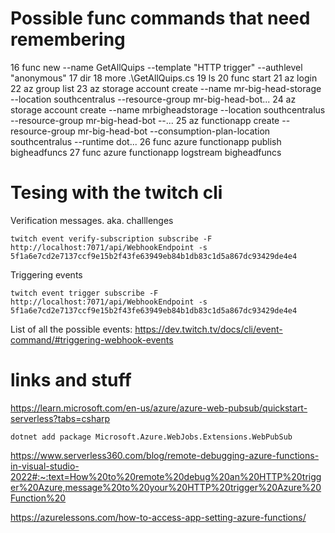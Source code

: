 ﻿# Possible func commands that need remembering

  16 func new --name GetAllQuips --template "HTTP trigger" --authlevel "anonymous"
  17 dir
  18 more .\GetAllQuips.cs
  19 ls
  20 func start
  21 az login
  22 az group list
  23 az storage account create --name mr-big-head-storage --location southcentralus --resource-group mr-big-head-bot...
  24 az storage account create --name mrbigheadstorage --location southcentralus --resource-group mr-big-head-bot --...
  25 az functionapp create --resource-group mr-big-head-bot --consumption-plan-location southcentralus --runtime dot...
  26 func azure functionapp publish bigheadfuncs
  27 func azure functionapp logstream bigheadfuncs

# Tesing with the twitch cli

Verification messages.  aka. challlenges
```
twitch event verify-subscription subscribe -F  http://localhost:7071/api/WebhookEndpoint -s 5f1a6e7cd2e7137ccf9e15b2f43fe63949eb84b1db83c1d5a867dc93429de4e4
```

Triggering events
```
twitch event trigger subscribe -F http://localhost:7071/api/WebhookEndpoint -s 5f1a6e7cd2e7137ccf9e15b2f43fe63949eb84b1db83c1d5a867dc93429de4e4
```

List of all the possible events: https://dev.twitch.tv/docs/cli/event-command/#triggering-webhook-events

# links and stuff

https://learn.microsoft.com/en-us/azure/azure-web-pubsub/quickstart-serverless?tabs=csharp

```
dotnet add package Microsoft.Azure.WebJobs.Extensions.WebPubSub
```

https://www.serverless360.com/blog/remote-debugging-azure-functions-in-visual-studio-2022#:~:text=How%20to%20remote%20debug%20an%20HTTP%20trigger%20Azure,message%20to%20your%20HTTP%20trigger%20Azure%20Function%20

https://azurelessons.com/how-to-access-app-setting-azure-functions/


